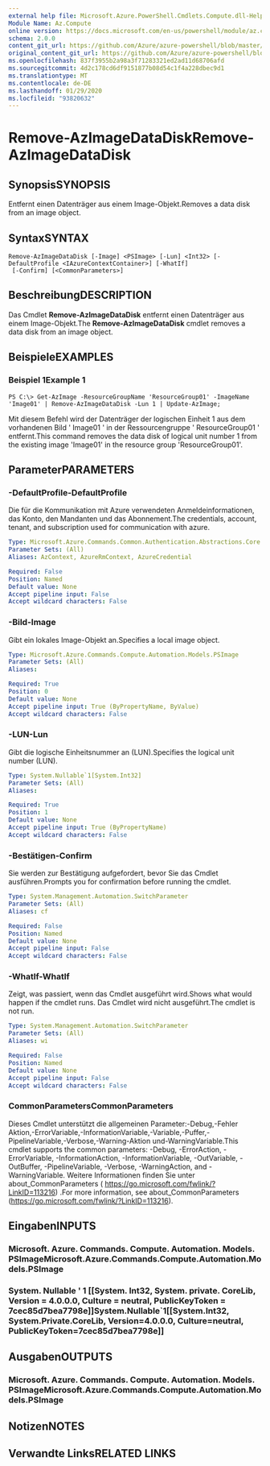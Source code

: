 ```yaml
---
external help file: Microsoft.Azure.PowerShell.Cmdlets.Compute.dll-Help.xml
Module Name: Az.Compute
online version: https://docs.microsoft.com/en-us/powershell/module/az.compute/remove-azimagedatadisk
schema: 2.0.0
content_git_url: https://github.com/Azure/azure-powershell/blob/master/src/Compute/Compute/help/Remove-AzImageDataDisk.md
original_content_git_url: https://github.com/Azure/azure-powershell/blob/master/src/Compute/Compute/help/Remove-AzImageDataDisk.md
ms.openlocfilehash: 837f3955b2a98a3f71283321ed2ad11d68706afd
ms.sourcegitcommit: 4d2c178cd6df9151877b08d54c1f4a228dbec9d1
ms.translationtype: MT
ms.contentlocale: de-DE
ms.lasthandoff: 01/29/2020
ms.locfileid: "93820632"
---
```

# <span data-ttu-id="7b319-101">Remove-AzImageDataDisk</span><span class="sxs-lookup"><span data-stu-id="7b319-101">Remove-AzImageDataDisk</span></span>

## <span data-ttu-id="7b319-102">Synopsis</span><span class="sxs-lookup"><span data-stu-id="7b319-102">SYNOPSIS</span></span>
<span data-ttu-id="7b319-103">Entfernt einen Datenträger aus einem Image-Objekt.</span><span class="sxs-lookup"><span data-stu-id="7b319-103">Removes a data disk from an image object.</span></span>

## <span data-ttu-id="7b319-104">Syntax</span><span class="sxs-lookup"><span data-stu-id="7b319-104">SYNTAX</span></span>

```
Remove-AzImageDataDisk [-Image] <PSImage> [-Lun] <Int32> [-DefaultProfile <IAzureContextContainer>] [-WhatIf]
 [-Confirm] [<CommonParameters>]
```

## <span data-ttu-id="7b319-105">Beschreibung</span><span class="sxs-lookup"><span data-stu-id="7b319-105">DESCRIPTION</span></span>
<span data-ttu-id="7b319-106">Das Cmdlet **Remove-AzImageDataDisk** entfernt einen Datenträger aus einem Image-Objekt.</span><span class="sxs-lookup"><span data-stu-id="7b319-106">The **Remove-AzImageDataDisk** cmdlet removes a data disk from an image object.</span></span>

## <span data-ttu-id="7b319-107">Beispiele</span><span class="sxs-lookup"><span data-stu-id="7b319-107">EXAMPLES</span></span>

### <span data-ttu-id="7b319-108">Beispiel 1</span><span class="sxs-lookup"><span data-stu-id="7b319-108">Example 1</span></span>
```
PS C:\> Get-AzImage -ResourceGroupName 'ResourceGroup01' -ImageName 'Image01' | Remove-AzImageDataDisk -Lun 1 | Update-AzImage;
```

<span data-ttu-id="7b319-109">Mit diesem Befehl wird der Datenträger der logischen Einheit 1 aus dem vorhandenen Bild ' Image01 ' in der Ressourcengruppe ' ResourceGroup01 ' entfernt.</span><span class="sxs-lookup"><span data-stu-id="7b319-109">This command removes the data disk of logical unit number 1 from the existing image 'Image01' in the resource group 'ResourceGroup01'.</span></span>

## <span data-ttu-id="7b319-110">Parameter</span><span class="sxs-lookup"><span data-stu-id="7b319-110">PARAMETERS</span></span>

### <span data-ttu-id="7b319-111">-DefaultProfile</span><span class="sxs-lookup"><span data-stu-id="7b319-111">-DefaultProfile</span></span>
<span data-ttu-id="7b319-112">Die für die Kommunikation mit Azure verwendeten Anmeldeinformationen, das Konto, den Mandanten und das Abonnement.</span><span class="sxs-lookup"><span data-stu-id="7b319-112">The credentials, account, tenant, and subscription used for communication with azure.</span></span>

```yaml
Type: Microsoft.Azure.Commands.Common.Authentication.Abstractions.Core.IAzureContextContainer
Parameter Sets: (All)
Aliases: AzContext, AzureRmContext, AzureCredential

Required: False
Position: Named
Default value: None
Accept pipeline input: False
Accept wildcard characters: False
```

### <span data-ttu-id="7b319-113">-Bild</span><span class="sxs-lookup"><span data-stu-id="7b319-113">-Image</span></span>
<span data-ttu-id="7b319-114">Gibt ein lokales Image-Objekt an.</span><span class="sxs-lookup"><span data-stu-id="7b319-114">Specifies a local image object.</span></span>

```yaml
Type: Microsoft.Azure.Commands.Compute.Automation.Models.PSImage
Parameter Sets: (All)
Aliases:

Required: True
Position: 0
Default value: None
Accept pipeline input: True (ByPropertyName, ByValue)
Accept wildcard characters: False
```

### <span data-ttu-id="7b319-115">-LUN</span><span class="sxs-lookup"><span data-stu-id="7b319-115">-Lun</span></span>
<span data-ttu-id="7b319-116">Gibt die logische Einheitsnummer an (LUN).</span><span class="sxs-lookup"><span data-stu-id="7b319-116">Specifies the logical unit number (LUN).</span></span>

```yaml
Type: System.Nullable`1[System.Int32]
Parameter Sets: (All)
Aliases:

Required: True
Position: 1
Default value: None
Accept pipeline input: True (ByPropertyName)
Accept wildcard characters: False
```

### <span data-ttu-id="7b319-117">-Bestätigen</span><span class="sxs-lookup"><span data-stu-id="7b319-117">-Confirm</span></span>
<span data-ttu-id="7b319-118">Sie werden zur Bestätigung aufgefordert, bevor Sie das Cmdlet ausführen.</span><span class="sxs-lookup"><span data-stu-id="7b319-118">Prompts you for confirmation before running the cmdlet.</span></span>

```yaml
Type: System.Management.Automation.SwitchParameter
Parameter Sets: (All)
Aliases: cf

Required: False
Position: Named
Default value: None
Accept pipeline input: False
Accept wildcard characters: False
```

### <span data-ttu-id="7b319-119">-WhatIf</span><span class="sxs-lookup"><span data-stu-id="7b319-119">-WhatIf</span></span>
<span data-ttu-id="7b319-120">Zeigt, was passiert, wenn das Cmdlet ausgeführt wird.</span><span class="sxs-lookup"><span data-stu-id="7b319-120">Shows what would happen if the cmdlet runs.</span></span> <span data-ttu-id="7b319-121">Das Cmdlet wird nicht ausgeführt.</span><span class="sxs-lookup"><span data-stu-id="7b319-121">The cmdlet is not run.</span></span>

```yaml
Type: System.Management.Automation.SwitchParameter
Parameter Sets: (All)
Aliases: wi

Required: False
Position: Named
Default value: None
Accept pipeline input: False
Accept wildcard characters: False
```

### <span data-ttu-id="7b319-122">CommonParameters</span><span class="sxs-lookup"><span data-stu-id="7b319-122">CommonParameters</span></span>
<span data-ttu-id="7b319-123">Dieses Cmdlet unterstützt die allgemeinen Parameter:-Debug,-Fehler Aktion,-ErrorVariable,-InformationVariable,-Variable,-Puffer,-PipelineVariable,-Verbose,-Warning-Aktion und-WarningVariable.</span><span class="sxs-lookup"><span data-stu-id="7b319-123">This cmdlet supports the common parameters: -Debug, -ErrorAction, -ErrorVariable, -InformationAction, -InformationVariable, -OutVariable, -OutBuffer, -PipelineVariable, -Verbose, -WarningAction, and -WarningVariable.</span></span> <span data-ttu-id="7b319-124">Weitere Informationen finden Sie unter about_CommonParameters ( https://go.microsoft.com/fwlink/?LinkID=113216) .</span><span class="sxs-lookup"><span data-stu-id="7b319-124">For more information, see about_CommonParameters (https://go.microsoft.com/fwlink/?LinkID=113216).</span></span>

## <span data-ttu-id="7b319-125">Eingaben</span><span class="sxs-lookup"><span data-stu-id="7b319-125">INPUTS</span></span>

### <span data-ttu-id="7b319-126">Microsoft. Azure. Commands. Compute. Automation. Models. PSImage</span><span class="sxs-lookup"><span data-stu-id="7b319-126">Microsoft.Azure.Commands.Compute.Automation.Models.PSImage</span></span>

### <span data-ttu-id="7b319-127">System. Nullable ' 1 [[System. Int32, System. private. CoreLib, Version = 4.0.0.0, Culture = neutral, PublicKeyToken = 7cec85d7bea7798e]]</span><span class="sxs-lookup"><span data-stu-id="7b319-127">System.Nullable\`1[[System.Int32, System.Private.CoreLib, Version=4.0.0.0, Culture=neutral, PublicKeyToken=7cec85d7bea7798e]]</span></span>

## <span data-ttu-id="7b319-128">Ausgaben</span><span class="sxs-lookup"><span data-stu-id="7b319-128">OUTPUTS</span></span>

### <span data-ttu-id="7b319-129">Microsoft. Azure. Commands. Compute. Automation. Models. PSImage</span><span class="sxs-lookup"><span data-stu-id="7b319-129">Microsoft.Azure.Commands.Compute.Automation.Models.PSImage</span></span>

## <span data-ttu-id="7b319-130">Notizen</span><span class="sxs-lookup"><span data-stu-id="7b319-130">NOTES</span></span>

## <span data-ttu-id="7b319-131">Verwandte Links</span><span class="sxs-lookup"><span data-stu-id="7b319-131">RELATED LINKS</span></span>
